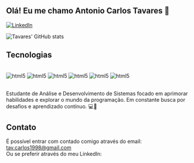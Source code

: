 ## Olá! Eu me chamo Antonio Carlos Tavares 👋

[![LinkedIn](https://img.shields.io/badge/LinkedIn-0077B5?style=for-the-badge&logo=linkedin&logoColor=white)](https://www.linkedin.com/in/tavcarlos/)

![Tavares' GitHub stats](https://github-readme-stats.vercel.app/api?username=TavCarlos&show_icons=true&theme=tokyonight)

## Tecnologias

<div style="display: inline_block"><br/>
<img align="center" alt="html5" src="https://img.shields.io/badge/Java-ED8B00?style=for-the-badge&logo=openjdk&logoColor=white">
  
<img align="center" alt="html5" src="https://img.shields.io/badge/Spring-6DB33F?style=for-the-badge&logo=spring&logoColor=white">
<img align="center" alt="html5" src="https://img.shields.io/badge/Hibernate-59666C?style=for-the-badge&logo=Hibernate&logoColor=white">
<img align="center" alt="html5" src="https://img.shields.io/badge/HTML5-E34F26?style=for-the-badge&logo=html5&logoColor=white">
<img align="center" alt="html5" src="https://img.shields.io/badge/CSS3-1572B6?style=for-the-badge&logo=css3&logoColor=white">
<img align="center" alt="html5" src="https://img.shields.io/badge/MySQL-00000F?style=for-the-badge&logo=mysql&logoColor=white">
</div><br/>

Estudante de Análise e Desenvolvimento de Sistemas focado em aprimorar habilidades e explorar o mundo da programação. Em constante busca por desafios e aprendizado contínuo. 💻🚀

## Contato
É possível entrar com contado comigo através do email: tav.carlos1998@gmail.com<br/>
Ou se preferir através do meu LinkedIn: 
